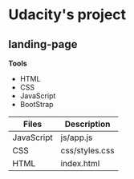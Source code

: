 # Udacity's project

## landing-page

**Tools**

- HTML
- CSS
- JavaScript
- BootStrap

| Files | Description |
| ----------- | ----------- |
| JavaScript | js/app.js |
| CSS | css/styles.css |
| HTML | index.html |